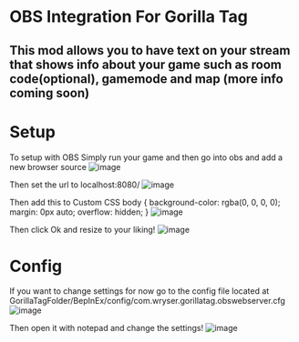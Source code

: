 # OBS Integration For Gorilla Tag
## **This mod allows you to have text on your stream that shows info about your game such as room code(optional), gamemode and map (more info coming soon)**

# Setup
To setup with OBS Simply run your game and then go into obs and add a new browser source 
![image](https://github.com/user-attachments/assets/36623d92-ea5c-4eac-bbaf-e0cd3b9ff348)

Then set the url to localhost:8080/ 
![image](https://github.com/user-attachments/assets/e51f9000-42b3-4a17-ba79-1781d121c5b0)

Then add this to Custom CSS
body { background-color: rgba(0, 0, 0, 0); margin: 0px auto; overflow: hidden; } 
![image](https://github.com/user-attachments/assets/317badbf-f60a-4c24-80a3-a48306874d69)

Then click Ok and resize to your liking! 
![image](https://github.com/user-attachments/assets/c7b4f905-8414-4461-8dc0-55d35415f20b)

# Config
If you want to change settings for now go to the config file located at
GorillaTagFolder/BepInEx/config/com.wryser.gorillatag.obswebserver.cfg
![image](https://github.com/user-attachments/assets/39ac8c02-2167-4ca5-95c7-c8c5c83bc1f5)

Then open it with notepad and change the settings!
![image](https://github.com/user-attachments/assets/dd27453c-b85d-465a-80ad-d31afa358073)


